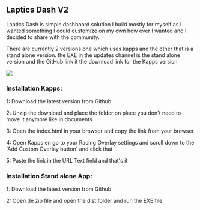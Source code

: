 ## Laptics Dash V2

Laptics Dash is simple dashboard solution I build mostly for myself as I wanted something I could customize on my own how ever I wanted and I decided to share with the community.

There are currently 2 versions one which uses kapps and the other that is a stand alone version. the EXE in the updates channel is the stand alone version and the GitHub link it the download link for the Kapps version

<img src="https://cdn.discordapp.com/attachments/728629548266291288/793444589943914516/Laptics_info.png">

### Installation Kapps:

1: Download the latest version from Github

2: Unzip the download and place the folder on place you don't need to move it anymore like in documents

3: Open the index.html in your browser and copy the link from your browser

4: Open Kapps en go to your Racing Overlay settings and scroll down to the 'Add Custom Overlay button' and click that

5: Paste the link in the URL Text field and that's it

### Installation Stand alone App:

1: Download the latest version from Github 

2: Open de zip file and open the dist folder and run the EXE file

